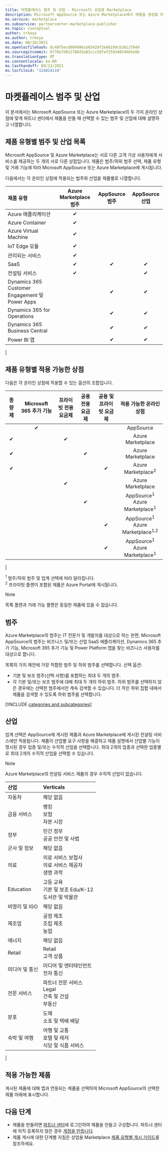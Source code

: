```yaml
---
title: 마켓플레이스 범주 및 산업 - Microsoft 상업용 Marketplace
description: Microsoft AppSource 또는 Azure Marketplace에서 제품을 생성할 때 선택할 수 있는 범주 및 산업에 대해 논의하고 나열합니다.
ms.service: marketplace
ms.subservice: partnercenter-marketplace-publisher
ms.topic: conceptual
author: trkeya
ms.author: trkeya
ms.date: 08/20/2021
ms.openlocfilehash: 8c48f5ec6804996cb65428f2e66199cb30127849
ms.sourcegitcommit: 0770a7d91278043a83ccc597af25934854605e8b
ms.translationtype: MT
ms.contentlocale: ko-KR
ms.lasthandoff: 09/13/2021
ms.locfileid: "124824110"
---
```

# <a name="marketplace-categories-and-industries"></a>마켓플레이스 범주 및 산업

이 문서에서는 Microsoft AppSource 또는 Azure Marketplace의 두 가지 온라인 상점에 맞게 파트너 센터에서 제품을 만들 때 선택할 수 있는 범주 및 산업에 대해 설명하고 나열합니다.

## <a name="category-and-industry-listings-by-offer-type"></a>제품 유형별 범주 및 산업 목록

Microsoft AppSource 및 Azure Marketplace는 서로 다른 고객 가상 사용자에게 서비스를 제공하는 두 개의 서로 다른 상점입니다. 제품은 범주/하위 범주 선택, 제품 유형 및 거래 기능에 따라 Microsoft AppSource 또는 Azure Marketplace에 게시됩니다. 

다음에서는 각 온라인 상점에 적용되는 범주와 산업을 제품별로 나열합니다.

| 제품 유형 | Azure Marketplace 범주 | AppSource 범주 | AppSource 산업 |
| :------------------- |:----------------:|:------:|:-------------:|
| Azure 애플리케이션     | &#x2714; |   |   |
| Azure Container       | &#x2714; |   |   |
| Azure Virtual Machine | &#x2714; |   |   |
| IoT Edge 모듈 | &#x2714;  |  |  |
| 관리되는 서비스 | &#x2714; |  |  |
| SaaS | &#x2714; | &#x2714; | &#x2714; |
| 컨설팅 서비스    | &#x2714; |   | &#x2714; |
| Dynamics 365 Customer Engagement 및 Power Apps | | &#x2714; | &#x2714; |
| Dynamics 365 for Operations | | &#x2714; | &#x2714; |
| Dynamics 365 Business Central | | &#x2714; | &#x2714; |
| Power BI 앱 | | &#x2714; | &#x2714; |
|

## <a name="applicable-store-by-offer-type"></a>제품 유형별 적용 가능한 상점

다음은 각 온라인 상점에 적용할 수 있는 옵션의 조합입니다.

| 종량제 | Microsoft 365 추가 기능 | 프라이빗 전용 요금제 | 공용 전용 요금제 | 공용 및 프라이빗 요금제 | 적용 가능한 온라인 상점 |
|:-------------:|:---:|:--------:|:---------:|:---------------------:|:-------------:|
|  | &#x2714; |  |  |  | AppSource |
| &#x2714; |  | &#x2714; |  |  | Azure Marketplace |
| &#x2714; |  |  | &#x2714; |  | Azure Marketplace |
| &#x2714; |  |  |  | &#x2714; | Azure Marketplace<sup>2</sup> |
|  |  | &#x2714; |  |  | Azure Marketplace |
|  |  |  | &#x2714; |  | AppSource<sup>1</sup><br>Azure Marketplace<sup>1</sup> |
|  |  |  |  | &#x2714; | AppSource<sup>1</sup><br>Azure Marketplace<sup>1,2</sup> |
|  |  |  |  | &#x2714; | AppSource<sup>1</sup><br>Azure Marketplace<sup>1</sup> |
|

<sup>1</sup> 범주/하위 범주 및 업계 선택에 따라 달라집니다.<br>
<sup>2</sup> 프라이빗 플랜이 포함된 제품은 Azure Portal에 게시됩니다.<br>

> [!NOTE]
> 목록 플랜과 거래 가능 플랜은 동일한 제품에 있을 수 없습니다.

## <a name="categories"></a>범주

Azure Marketplace의 범주는 IT 전문가 및 개발자를 대상으로 하는 한편, Microsoft AppSource의 범주는 비즈니스 및/또는 산업 SaaS 애플리케이션, Dynamics 365 추가 기능, Microsoft 365 추가 기능 및 Power Platform 앱을 찾는 비즈니스 사용자를 대상으로 합니다.

목록의 가치 제안에 가장 적합한 범주 및 하위 범주를 선택합니다. 선택 옵션:

- 기본 및 보조 범주(선택 사항)를 포함하는 최대 두 개의 범주.
- 각 기본 및/또는 보조 범주에 대해 최대 두 개의 하위 범주. 하위 범주를 선택하지 않은 경우에는 선택한 범주에서만 계속 검색할 수 있습니다. 더 작은 하위 집합 내에서 제품을 검색할 수 있도록 하위 범주를 선택합니다.

[!INCLUDE [categories and subcategories](./includes/categories.md)]

## <a name="industries"></a>산업

업계 선택은 AppSource에 게시된 제품과 Azure Marketplace에 게시된 컨설팅 서비스에만 적용됩니다. 제품이 산업별 요구 사항을 해결하고 제품 설명에서 산업별 기능이 명시된 경우 업종 및/또는 수직적 산업을 선택합니다. 최대 2개의 업종과 선택한 업종별로 최대 2개의 수직적 산업을 선택할 수 있습니다.

>[!Note]
>Azure Marketplace의 컨설팅 서비스 제품의 경우 수직적 산업이 없습니다.

| 산업 |  Verticals |
| :------------------- | :----------------|
| 자동차 | 해당 없음 |
| 금융 서비스 | 뱅킹<br>보험<br>자본 시장 | 
| 정부 |  민간 정부<br>공공 안전 및 사법 |
| 군사 및 정보 | 해당 없음 |
| 의료 | 의료 서비스 보험사<br>의료 서비스 제공자<br>생명 과학 | 
| Education | 고등 교육<br>기본 및 보조 Edu/K-12<br>도서관 및 박물관 |
| 비영리 및 IGO | 해당 없음 |
| 제조업 | 공정 제조<br>조립 제조<br>농업 |
| 에너지 | 해당 없음 |
| Retail | Retail<br>고객 상품 |
| 미디어 및 통신 | 미디어 및 엔터테인먼트<br>전자 통신 | 
| 전문 서비스 | 파트너 전문 서비스<br>Legal<br>건축 및 건설<br>부동산 | 
| 분포 | 도매<br>소포 및 택배 배달 |  
| 숙박 및 여행 | 여행 및 교통<br>호텔 및 레저<br>식당 및 식품 서비스 | 
|

## <a name="applicable-products"></a>적용 가능한 제품

게시된 제품에 대해 앱과 연동되는 제품을 선택하여 Microsoft AppSource의 선택한 제품 아래에 표시합니다.

## <a name="next-steps"></a>다음 단계

- 제품을 만들려면 [파트너 센터](https://go.microsoft.com/fwlink/?linkid=2165290)에 로그인하여 제품을 만들고 구성합니다. 파트너 센터에 아직 등록하지 않은 경우 [계정을 만듭니다](./create-account.md).
- 제품 게시에 대한 단계별 지침은 상업용 Marketplace [제품 유형별 게시 가이드](./publisher-guide-by-offer-type.md)를 참조하세요.